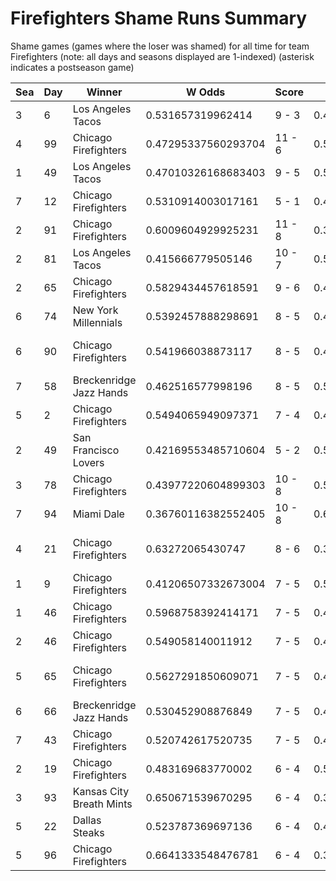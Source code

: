 # Firefighters Shame Runs Summary



Shame games (games where the loser was shamed) for all time for team Firefighters (note: all days and seasons displayed are 1-indexed) (asterisk indicates a postseason game)


| Sea | Day | Winner | W Odds | Score | L Odds | Loser | 
| ------ |------ |------ |------ |------ |------ |------ |
| 3 | 6 | Los Angeles Tacos | 0.531657319962414 | 9 - 3 | 0.46834268003758506 | Chicago Firefighters | 
| 4 | 99 | Chicago Firefighters | 0.47295337560293704 | 11 - 6 | 0.5270466243970621 | New York Millennials | 
| 1 | 49 | Los Angeles Tacos | 0.47010326168683403 | 9 - 5 | 0.5298967383131661 | Chicago Firefighters | 
| 7 | 12 | Chicago Firefighters | 0.5310914003017161 | 5 - 1 | 0.468908599698283 | Hellmouth Sunbeams | 
| 2 | 91 | Chicago Firefighters | 0.6009604929925231 | 11 - 8 | 0.39903950700747604 | Hellmouth Sunbeams | 
| 2 | 81 | Los Angeles Tacos | 0.415666779505146 | 10 - 7 | 0.584333220494853 | Chicago Firefighters | 
| 2 | 65 | Chicago Firefighters | 0.5829434457618591 | 9 - 6 | 0.41705655423814003 | Los Angeles Tacos | 
| 6 | 74 | New York Millennials | 0.5392457888298691 | 8 - 5 | 0.46075421117013005 | Chicago Firefighters | 
| 6 | 90 | Chicago Firefighters | 0.541966038873117 | 8 - 5 | 0.45803396112688205 | San Francisco Lovers | 
| 7 | 58 | Breckenridge Jazz Hands | 0.462516577998196 | 8 - 5 | 0.537483422001803 | Chicago Firefighters | 
| 5 | 2 | Chicago Firefighters | 0.5494065949097371 | 7 - 4 | 0.450593405090262 | Dallas Steaks | 
| 2 | 49 | San Francisco Lovers | 0.42169553485710604 | 5 - 2 | 0.578304465142893 | Chicago Firefighters | 
| 3 | 78 | Chicago Firefighters | 0.43977220604899303 | 10 - 8 | 0.5602277939510071 | Dallas Steaks | 
| 7 | 94 | Miami Dale | 0.36760116382552405 | 10 - 8 | 0.632398836174475 | Chicago Firefighters | 
| 4 | 21 | Chicago Firefighters | 0.63272065430747 | 8 - 6 | 0.367279345692529 | San Francisco Lovers | 
| 1 | 9 | Chicago Firefighters | 0.41206507332673004 | 7 - 5 | 0.5879349266732691 | Los Angeles Tacos | 
| 1 | 46 | Chicago Firefighters | 0.5968758392414171 | 7 - 5 | 0.40312416075858204 | Kansas City Breath Mints | 
| 2 | 46 | Chicago Firefighters | 0.549058140011912 | 7 - 5 | 0.45094185998808806 | Yellowstone Magic | 
| 5 | 65 | Chicago Firefighters | 0.5627291850609071 | 7 - 5 | 0.43727081493909203 | San Francisco Lovers | 
| 6 | 66 | Breckenridge Jazz Hands | 0.530452908876849 | 7 - 5 | 0.46954709112315 | Chicago Firefighters | 
| 7 | 43 | Chicago Firefighters | 0.520742617520735 | 7 - 5 | 0.479257382479264 | Breckenridge Jazz Hands | 
| 2 | 19 | Chicago Firefighters | 0.483169683770002 | 6 - 4 | 0.5168303162299981 | New York Millennials | 
| 3 | 93 | Kansas City Breath Mints | 0.650671539670295 | 6 - 4 | 0.34932846032970405 | Chicago Firefighters | 
| 5 | 22 | Dallas Steaks | 0.523787369697136 | 6 - 4 | 0.47621263030286304 | Chicago Firefighters | 
| 5 | 96 | Chicago Firefighters | 0.6641333548476781 | 6 - 4 | 0.335866645152321 | Unlimited Tacos | 


